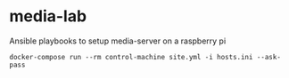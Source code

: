 # media-lab
Ansible playbooks to setup media-server on a raspberry pi


```
docker-compose run --rm control-machine site.yml -i hosts.ini --ask-pass
```